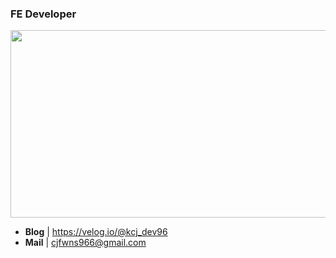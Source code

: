 ### FE Developer


<a href="https://github.com/devxb/gitanimals">
<img
  src="https://render.gitanimals.org/farms/BrightJun96"
  width="600"
  height="300"
/>
</a>
  

- **Blog** | https://velog.io/@kcj_dev96
- **Mail** | cjfwns966@gmail.com
  






